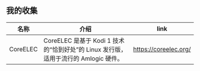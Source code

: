 ## <i id="u-8-1"></i> 我的收集

| 名称     | 介绍                                                                                | link                  |
| -------- | ----------------------------------------------------------------------------------- | --------------------- |
| CoreELEC | CoreELEC 是基于 Kodi 1 技术的“恰到好处”的 Linux 发行版，适用于流行的 Amlogic 硬件。 | https://coreelec.org/ |
